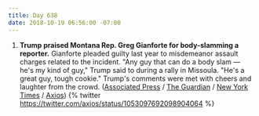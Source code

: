 ```yaml
---
title: Day 638
date: 2018-10-19 06:56:00 -07:00
---
```


1. **Trump praised Montana Rep. Greg Gianforte for body-slamming a reporter.** Gianforte pleaded guilty last year to misdemeanor assault charges related to the incident. "Any guy that can do a body slam — he's my kind of guy," Trump said to during a rally in Missoula. "He's a great guy, tough cookie." Trump's comments were met with cheers and laughter from the crowd. ([Associated Press](https://apnews.com/b154544a9a9c42ab8d77b8848313c324) / [The Guardian](https://www.theguardian.com/politics/2018/oct/19/trump-praise-for-attack-on-guardian-reporter-criticised-by-downing-street) / [New York Times](https://www.nytimes.com/2018/10/19/us/politics/trump-greg-gianforte-montana.html) / [Axios](https://twitter.com/axios/status/1053097692098904064))
   {% twitter https://twitter.com/axios/status/1053097692098904064 %}